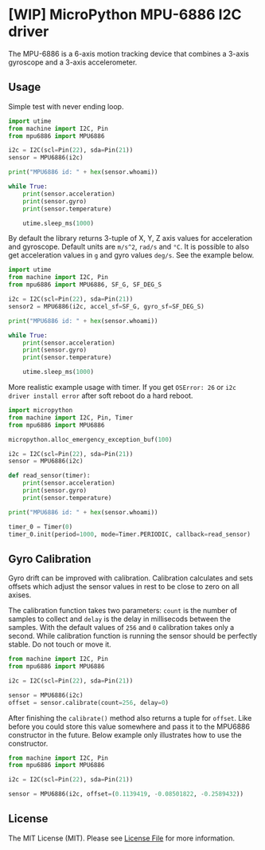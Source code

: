 # [WIP] MicroPython MPU-6886 I2C driver

The MPU-6886 is a 6-axis motion tracking device that combines a 3-axis gyroscope and a 3-axis accelerometer.

## Usage

Simple test with never ending loop.

```python
import utime
from machine import I2C, Pin
from mpu6886 import MPU6886

i2c = I2C(scl=Pin(22), sda=Pin(21))
sensor = MPU6886(i2c)

print("MPU6886 id: " + hex(sensor.whoami))

while True:
    print(sensor.acceleration)
    print(sensor.gyro)
    print(sensor.temperature)

    utime.sleep_ms(1000)
```

By default the library returns 3-tuple of X, Y, Z axis values for acceleration and gyroscope. Default units are `m/s^2`, `rad/s` and `°C`. It is possible to also get acceleration values in `g` and gyro values `deg/s`. See the example below.

```python
import utime
from machine import I2C, Pin
from mpu6886 import MPU6886, SF_G, SF_DEG_S

i2c = I2C(scl=Pin(22), sda=Pin(21))
sensor2 = MPU6886(i2c, accel_sf=SF_G, gyro_sf=SF_DEG_S)

print("MPU6886 id: " + hex(sensor.whoami))

while True:
    print(sensor.acceleration)
    print(sensor.gyro)
    print(sensor.temperature)

    utime.sleep_ms(1000)
```

More realistic example usage with timer. If you get `OSError: 26` or `i2c driver install error` after soft reboot do a hard reboot.

```python
import micropython
from machine import I2C, Pin, Timer
from mpu6886 import MPU6886

micropython.alloc_emergency_exception_buf(100)

i2c = I2C(scl=Pin(22), sda=Pin(21))
sensor = MPU6886(i2c)

def read_sensor(timer):
    print(sensor.acceleration)
    print(sensor.gyro)
    print(sensor.temperature)

print("MPU6886 id: " + hex(sensor.whoami))

timer_0 = Timer(0)
timer_0.init(period=1000, mode=Timer.PERIODIC, callback=read_sensor)
```

## Gyro Calibration

Gyro drift can be improved with calibration. Calibration calculates and sets offsets which adjust the sensor values in rest to be close to zero on all axises.

The calibration function takes two parameters: `count` is the number of samples to collect and `delay` is the delay in millisecods between the samples. With the default values of `256` and `0` calibration takes only a second. While calibration function is running the sensor should be perfectly stable. Do not touch or move it.

```python
from machine import I2C, Pin
from mpu6886 import MPU6886

i2c = I2C(scl=Pin(22), sda=Pin(21))

sensor = MPU6886(i2c)
offset = sensor.calibrate(count=256, delay=0)
```

After finishing the `calibrate()` method also returns a tuple for `offset`. Like before you could store this value somewhere and pass it to the MPU6886 constructor in the future. Below example only illustrates how to use the constructor.


```python
from machine import I2C, Pin
from mpu6886 import MPU6886

i2c = I2C(scl=Pin(22), sda=Pin(21))

sensor = MPU6886(i2c, offset=(0.1139419, -0.08501822, -0.2589432))
```

## License

The MIT License (MIT). Please see [License File](LICENSE.txt) for more information.